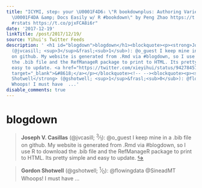 ```yaml
---
title: "ICYMI, step⇧ your \U0001F4D6⇩ \"R bookdownplus: Authoring Varied Types of
  \U0001F4DA &amp; Docs Easily w/ R #bookdown\" by Peng Zhao https://t.co/wzcwWZUcHI
  #rstats https://t.co/pjxFCA8i6r"
date: '2017-12-19'
linkTitle: /post/2017/12/19/
source: Yihui's Twitter Feeds
description: ' <h1 id="blogdown">blogdown</h1><blockquote><p><strong>Joseph V. Casillas</strong>
  (@jvcasill; <sup>3</sup>&frasl;<sub>1</sub>): @o_guest I keep mine in a .bib file
  on github. My website is generated from .Rmd via #blogdown, so I use R to download
  the .bib file and the RefManageR package to print to HTML. Its pretty simple and
  easy to update. <a href="https://twitter.com/xieyihui/status/942784571694895105"
  target="_blank">&#8618;</a></p></blockquote><!-- --><blockquote><p><strong>Gordon
  Shotwell</strong> (@gshotwell; <sup>1</sup>&frasl;<sub>0</sub>): @flowingdata @SineadMT
  Whoops! I must have  ...'
disable_comments: true
---
```

 <h1 id="blogdown">blogdown</h1><blockquote><p><strong>Joseph V. Casillas</strong> (@jvcasill; <sup>3</sup>&frasl;<sub>1</sub>): @o_guest I keep mine in a .bib file on github. My website is generated from .Rmd via #blogdown, so I use R to download the .bib file and the RefManageR package to print to HTML. Its pretty simple and easy to update. <a href="https://twitter.com/xieyihui/status/942784571694895105" target="_blank">&#8618;</a></p></blockquote><!-- --><blockquote><p><strong>Gordon Shotwell</strong> (@gshotwell; <sup>1</sup>&frasl;<sub>0</sub>): @flowingdata @SineadMT Whoops! I must have  ...